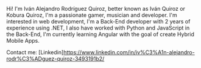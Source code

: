 Hi! I'm Iván Alejandro Rodríguez Quiroz, better known as Iván Quiroz or Kobura Quiroz, I'm a passionate gamer, musician and developer.
I'm interested in web development, I'm a Back-End developer with 2 years of experience using .NET, I also have worked with Python and 
JavaScript in the Back-End, I'm currently learning Angular with the goal of create Hybrid Mobile Apps.

Contact me:
[Linkedin]https://www.linkedin.com/in/iv%C3%A1n-alejandro-rodr%C3%ADguez-quiroz-3493191b2/

<!---
Ivan-Quiroz/Ivan-Quiroz is a ✨ special ✨ repository because its `README.md` (this file) appears on your GitHub profile.
You can click the Preview link to take a look at your changes.
--->
